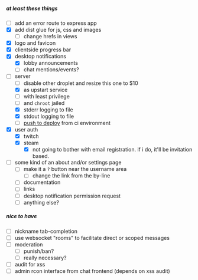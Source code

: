 
##### at least these things

- [ ] add an error route to express app
- [x] add dist glue for js, css and images
  + [ ] change hrefs in views
- [x] logo and favicon
- [x] clientside progress bar
- [x] desktop notifications
  + [x] lobby announcements
  + [ ] chat mentions/events?
- [ ] server
  + [ ] disable other droplet and resize this one to $10
  + [x] as upstart service
  + [ ] with least privilege
  + [ ] and `chroot` jailed
  + [x] stderr logging to file
  + [x] stdout logging to file
  + [ ] [push to deploy](https://www.digitalocean.com/community/tutorials/how-to-set-up-automatic-deployment-with-git-with-a-vps) from ci environment
- [x] user auth
  + [x] twitch
  + [x] steam
    * [x] not going to bother with email registration. if i do, it'll be invitation based.
- [ ] some kind of an about and/or settings page
  + [ ] make it a `?` button near the username area
    * [ ] change the link from the by-line
  + [ ] documentation
  + [ ] links
  + [ ] desktop notification permission request
  + [ ] anything else?

##### nice to have

- [ ] nickname tab-completion
- [ ] use websocket "rooms" to facilitate direct or scoped messages
- [ ] moderation
  + [ ] punish/ban?
  + [ ] really necessary?
- [ ] audit for xss
- [ ] admin rcon interface from chat frontend (depends on xss audit)
